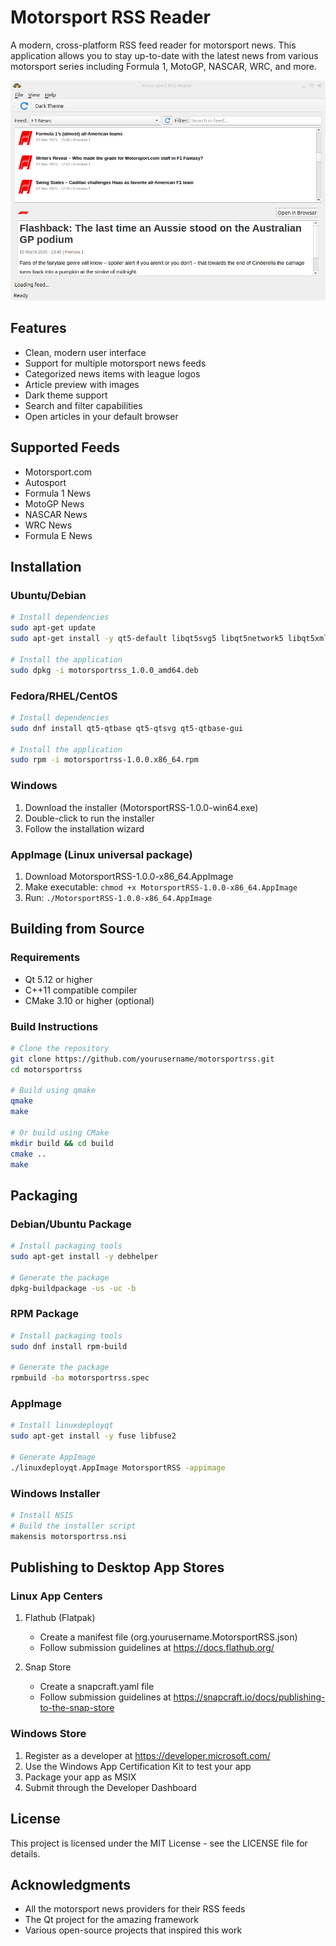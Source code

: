 # Motorsport RSS Reader

A modern, cross-platform RSS feed reader for motorsport news. This application allows you to stay up-to-date with the latest news from various motorsport series including Formula 1, MotoGP, NASCAR, WRC, and more.

![Motorsport RSS Reader Screenshot](screenshot.png)

## Features

- Clean, modern user interface
- Support for multiple motorsport news feeds
- Categorized news items with league logos
- Article preview with images
- Dark theme support
- Search and filter capabilities
- Open articles in your default browser

## Supported Feeds

- Motorsport.com
- Autosport
- Formula 1 News
- MotoGP News
- NASCAR News
- WRC News
- Formula E News

## Installation

### Ubuntu/Debian

```bash
# Install dependencies
sudo apt-get update
sudo apt-get install -y qt5-default libqt5svg5 libqt5network5 libqt5xml5

# Install the application
sudo dpkg -i motorsportrss_1.0.0_amd64.deb
```

### Fedora/RHEL/CentOS

```bash
# Install dependencies
sudo dnf install qt5-qtbase qt5-qtsvg qt5-qtbase-gui

# Install the application
sudo rpm -i motorsportrss-1.0.0.x86_64.rpm
```

### Windows

1. Download the installer (MotorsportRSS-1.0.0-win64.exe)
2. Double-click to run the installer
3. Follow the installation wizard

### AppImage (Linux universal package)

1. Download MotorsportRSS-1.0.0-x86_64.AppImage
2. Make executable: `chmod +x MotorsportRSS-1.0.0-x86_64.AppImage`
3. Run: `./MotorsportRSS-1.0.0-x86_64.AppImage`

## Building from Source

### Requirements

- Qt 5.12 or higher
- C++11 compatible compiler
- CMake 3.10 or higher (optional)

### Build Instructions

```bash
# Clone the repository
git clone https://github.com/yourusername/motorsportrss.git
cd motorsportrss

# Build using qmake
qmake
make

# Or build using CMake
mkdir build && cd build
cmake ..
make
```

## Packaging

### Debian/Ubuntu Package

```bash
# Install packaging tools
sudo apt-get install -y debhelper

# Generate the package
dpkg-buildpackage -us -uc -b
```

### RPM Package

```bash
# Install packaging tools
sudo dnf install rpm-build

# Generate the package
rpmbuild -ba motorsportrss.spec
```

### AppImage

```bash
# Install linuxdeployqt
sudo apt-get install -y fuse libfuse2

# Generate AppImage
./linuxdeployqt.AppImage MotorsportRSS -appimage
```

### Windows Installer

```bash
# Install NSIS
# Build the installer script
makensis motorsportrss.nsi
```

## Publishing to Desktop App Stores

### Linux App Centers

1. Flathub (Flatpak)
   - Create a manifest file (org.yourusername.MotorsportRSS.json)
   - Follow submission guidelines at https://docs.flathub.org/

2. Snap Store
   - Create a snapcraft.yaml file
   - Follow submission guidelines at https://snapcraft.io/docs/publishing-to-the-snap-store

### Windows Store

1. Register as a developer at https://developer.microsoft.com/
2. Use the Windows App Certification Kit to test your app
3. Package your app as MSIX
4. Submit through the Developer Dashboard

## License

This project is licensed under the MIT License - see the LICENSE file for details.

## Acknowledgments

- All the motorsport news providers for their RSS feeds
- The Qt project for the amazing framework
- Various open-source projects that inspired this work 